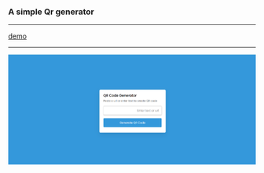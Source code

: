### A simple Qr generator 
<hr>
<a href="https://omidfoladvand4.github.io/QRCodeGenerator/">demo</a>
<hr>
<img src ='./images/qr-code-img.png'>
